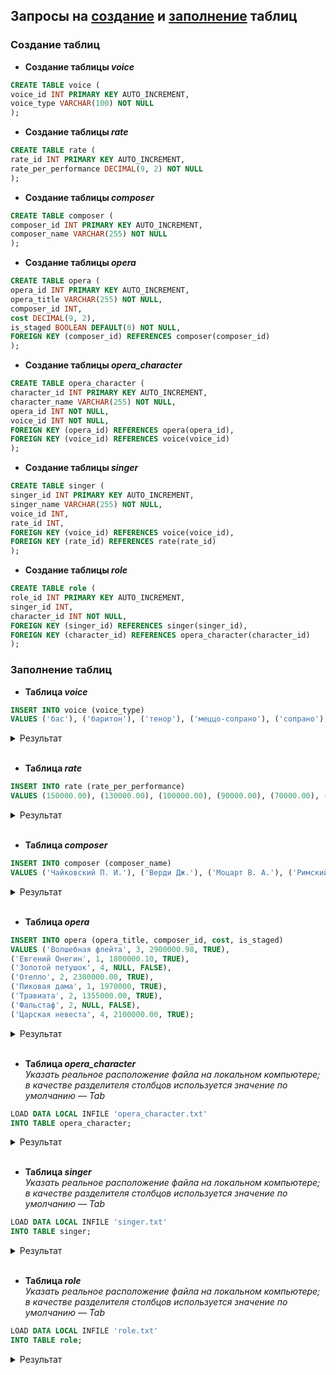 ## Запросы на [создание](#создание-таблиц) и [заполнение](#заполнение-таблиц) таблиц

### Создание таблиц
*   **Создание таблицы *voice***<br>
```sql
CREATE TABLE voice (
voice_id INT PRIMARY KEY AUTO_INCREMENT,
voice_type VARCHAR(100) NOT NULL
);
```

*   **Создание таблицы *rate***<br>
```sql
CREATE TABLE rate (
rate_id INT PRIMARY KEY AUTO_INCREMENT,
rate_per_performance DECIMAL(9, 2) NOT NULL
);
```

*   **Создание таблицы *composer***<br>
```sql
CREATE TABLE composer (
composer_id INT PRIMARY KEY AUTO_INCREMENT,
composer_name VARCHAR(255) NOT NULL
);
```

*   **Создание таблицы *opera***<br>
```sql
CREATE TABLE opera (
opera_id INT PRIMARY KEY AUTO_INCREMENT,
opera_title VARCHAR(255) NOT NULL,
composer_id INT,
cost DECIMAL(9, 2),
is_staged BOOLEAN DEFAULT(0) NOT NULL,
FOREIGN KEY (composer_id) REFERENCES composer(composer_id)
);
```

*   **Создание таблицы *opera_character***<br>
```sql
CREATE TABLE opera_character (
character_id INT PRIMARY KEY AUTO_INCREMENT,
character_name VARCHAR(255) NOT NULL,
opera_id INT NOT NULL,
voice_id INT NOT NULL,
FOREIGN KEY (opera_id) REFERENCES opera(opera_id),
FOREIGN KEY (voice_id) REFERENCES voice(voice_id)
);
```

*   **Создание таблицы *singer***<br>
```sql
CREATE TABLE singer (
singer_id INT PRIMARY KEY AUTO_INCREMENT,
singer_name VARCHAR(255) NOT NULL,
voice_id INT, 
rate_id INT,
FOREIGN KEY (voice_id) REFERENCES voice(voice_id),
FOREIGN KEY (rate_id) REFERENCES rate(rate_id)
);
```

*   **Создание таблицы *role***<br>
```sql
CREATE TABLE role (
role_id INT PRIMARY KEY AUTO_INCREMENT,
singer_id INT,
character_id INT NOT NULL,
FOREIGN KEY (singer_id) REFERENCES singer(singer_id),
FOREIGN KEY (character_id) REFERENCES opera_character(character_id)
);
```

### Заполнение таблиц
*   **Таблица *voice***<br>
```sql
INSERT INTO voice (voice_type) 
VALUES ('бас'), ('баритон'), ('тенор'), ('меццо-сопрано'), ('сопрано'), ('колоратурное сопрано'), ('тенор-альтино');
```
<details>
    <summary>Результат</summary>
    <img scr="/selects/voice.png">
</details><br>


*   **Таблица *rate***<br>
```sql
INSERT INTO rate (rate_per_performance) 
VALUES (150000.00), (130000.00), (100000.00), (90000.00), (70000.00), (50000.00), (20000.00), (10000.00);
```
<details>
    <summary>Результат</summary>
    
</details><br>

*   **Таблица *composer***<br>
```sql
INSERT INTO composer (composer_name) 
VALUES ('Чайковский П. И.'), ('Верди Дж.'), ('Моцарт В. А.'), ('Римский-Корсаков Н. А.');
```
<details>
    <summary>Результат</summary>
    
</details><br>

*   **Таблица *opera***<br>
```sql
INSERT INTO opera (opera_title, composer_id, cost, is_staged)
VALUES ('Волшебная флейта', 3, 2900000.98, TRUE),
('Евгений Онегин', 1, 1800000.10, TRUE),
('Золотой петушок', 4, NULL, FALSE),
('Отелло', 2, 2300000.00, TRUE),
('Пиковая дама', 1, 1970000, TRUE),
('Травиата', 2, 1355000.00, TRUE),
('Фальстаф', 2, NULL, FALSE),
('Царская невеста', 4, 2100000.00, TRUE);
```
<details>
    <summary>Результат</summary>
    
</details><br>

*   **Таблица *opera_character***<br>
*Указать реальное расположение файла на локальном компьютере; в качестве разделителя столбцов используется значение по умолчанию — Tab*
```sql
LOAD DATA LOCAL INFILE 'opera_character.txt' 
INTO TABLE opera_character;
```
<details>
    <summary>Результат</summary>
    
</details><br>

*   **Таблица *singer***<br>
*Указать реальное расположение файла на локальном компьютере; в качестве разделителя столбцов используется значение по умолчанию — Tab*
```sql
LOAD DATA LOCAL INFILE 'singer.txt' 
INTO TABLE singer;
```
<details>
    <summary>Результат</summary>
    
</details><br>

*   **Таблица *role***<br>
*Указать реальное расположение файла на локальном компьютере; в качестве разделителя столбцов используется значение по умолчанию — Tab*
```sql
LOAD DATA LOCAL INFILE 'role.txt' 
INTO TABLE role;
```
<details>
    <summary>Результат</summary>
    
</details><br>
